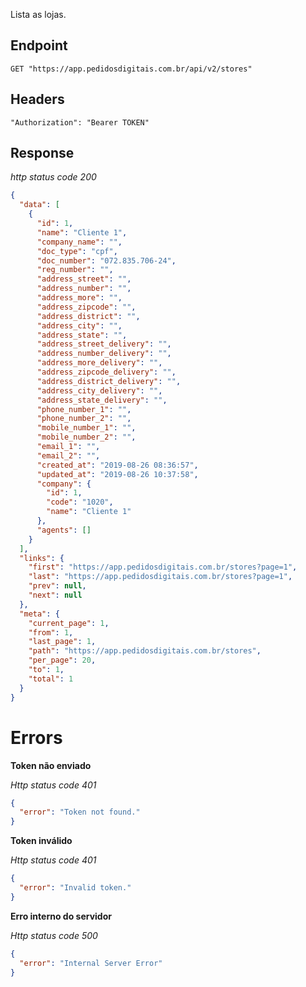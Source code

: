 Lista as lojas.

## Endpoint

```
GET "https://app.pedidosdigitais.com.br/api/v2/stores"
```

## Headers

```
"Authorization": "Bearer TOKEN"
```

## Response

*http status code 200*

```json
{
  "data": [
    {
      "id": 1,
      "name": "Cliente 1",
      "company_name": "",
      "doc_type": "cpf",
      "doc_number": "072.835.706-24",
      "reg_number": "",
      "address_street": "",
      "address_number": "",
      "address_more": "",
      "address_zipcode": "",
      "address_district": "",
      "address_city": "",
      "address_state": "",
      "address_street_delivery": "",
      "address_number_delivery": "",
      "address_more_delivery": "",
      "address_zipcode_delivery": "",
      "address_district_delivery": "",
      "address_city_delivery": "",
      "address_state_delivery": "",
      "phone_number_1": "",
      "phone_number_2": "",
      "mobile_number_1": "",
      "mobile_number_2": "",
      "email_1": "",
      "email_2": "",
      "created_at": "2019-08-26 08:36:57",
      "updated_at": "2019-08-26 10:37:58",
      "company": {
        "id": 1,
        "code": "1020",
        "name": "Cliente 1"
      },
      "agents": []
    }
  ],
  "links": {
    "first": "https://app.pedidosdigitais.com.br/stores?page=1",
    "last": "https://app.pedidosdigitais.com.br/stores?page=1",
    "prev": null,
    "next": null
  },
  "meta": {
    "current_page": 1,
    "from": 1,
    "last_page": 1,
    "path": "https://app.pedidosdigitais.com.br/stores",
    "per_page": 20,
    "to": 1,
    "total": 1
  }
}
```

# Errors

**Token não enviado**

*Http status code 401*

```json
{
  "error": "Token not found."
}
```

**Token inválido**

*Http status code 401*

```json
{
  "error": "Invalid token."
}
```

**Erro interno do servidor**

*Http status code 500*

```json
{
  "error": "Internal Server Error"
}
```